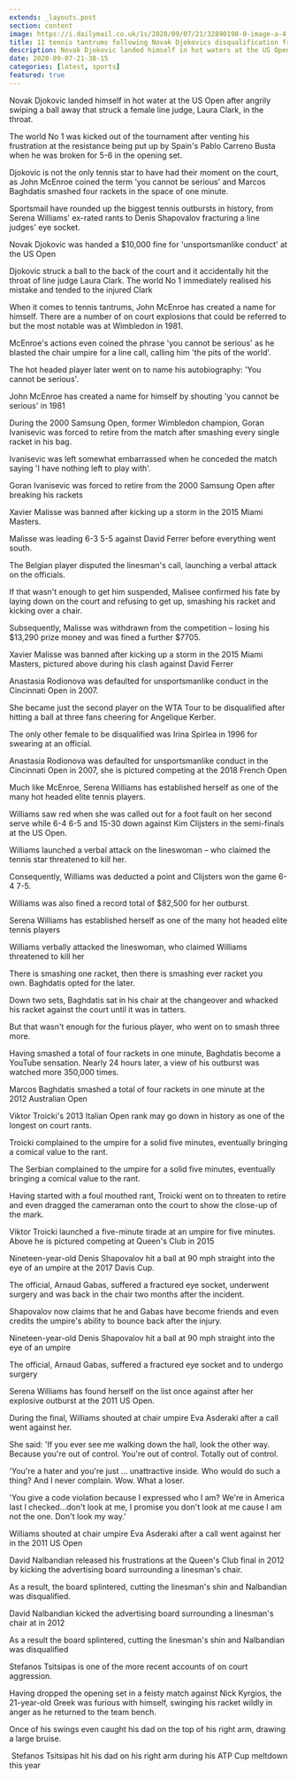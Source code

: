 ```yaml
---
extends: _layouts.post
section: content
image: https://i.dailymail.co.uk/1s/2020/09/07/21/32890198-0-image-a-4_1599510665421.jpg 
title: 11 tennis tantrums following Novak Djokovics disqualification from the US Open 
description: Novak Djokovic landed himself in hot waters at the US Open after hitting a female line judge, in the throat. Subsequently, Sportsmail have rounded up the biggest tennis outbursts in history. 
date: 2020-09-07-21-38-15 
categories: [latest, sports] 
featured: true 
--- 
```

Novak Djokovic landed himself in hot water at the US Open after angrily swiping a ball away that struck a female line judge, Laura Clark, in the throat. 

The world No 1 was kicked out of the tournament after venting his frustration at the resistance being put up by Spain's Pablo Carreno Busta when he was broken for 5-6 in the opening set. 

Djokovic is not the only tennis star to have had their moment on the court, as John McEnroe coined the term 'you cannot be serious' and Marcos Baghdatis smashed four rackets in the space of one minute.

Sportsmail have rounded up the biggest tennis outbursts in history, from Serena Williams' ex-rated rants to Denis Shapovalov fracturing a line judges' eye socket. 

Novak Djokovic was handed a $10,000 fine for 'unsportsmanlike conduct' at the US Open

Djokovic struck a ball to the back of the court and it accidentally hit the throat of line judge Laura Clark. The world No 1 immediately realised his mistake and tended to the injured Clark

When it comes to tennis tantrums, John McEnroe has created a name for himself. There are a number of on court explosions that could be referred to but the most notable was at Wimbledon in 1981.

McEnroe's actions even coined the phrase 'you cannot be serious' as he blasted the chair umpire for a line call, calling him 'the pits of the world'.

The hot headed player later went on to name his autobiography: 'You cannot be serious'.

John McEnroe has created a name for himself by shouting 'you cannot be serious' in 1981

During the 2000 Samsung Open, former Wimbledon champion, Goran Ivanisevic was forced to retire from the match after smashing every single racket in his bag.

Ivanisevic was left somewhat embarrassed when he conceded the match saying 'I have nothing left to play with'.

Goran Ivanisevic was forced to retire from the 2000 Samsung Open after breaking his rackets

Xavier Malisse was banned after kicking up a storm in the 2015 Miami Masters.

Malisse was leading 6-3 5-5 against David Ferrer before everything went south.

The Belgian player disputed the linesman's call, launching a verbal attack on the officials.

If that wasn't enough to get him suspended, Malisee confirmed his fate by laying down on the court and refusing to get up, smashing his racket and kicking over a chair.

Subsequently, Malisse was withdrawn from the competition – losing his $13,290 prize money and was fined a further $7705.

Xavier Malisse was banned after kicking up a storm in the 2015 Miami Masters, pictured above during his clash against David Ferrer

Anastasia Rodionova was defaulted for unsportsmanlike conduct in the Cincinnati Open in 2007.

She became just the second player on the WTA Tour to be disqualified after hitting a ball at three fans cheering for Angelique Kerber.

The only other female to be disqualified was Irina Spirlea in 1996 for swearing at an official.

Anastasia Rodionova was defaulted for unsportsmanlike conduct in the Cincinnati Open in 2007, she is pictured competing at the 2018 French Open

Much like McEnroe, Serena Williams has established herself as one of the many hot headed elite tennis players.

Williams saw red when she was called out for a foot fault on her second serve while 6-4 6-5 and 15-30 down against Kim Clijsters in the semi-finals at the US Open.

Williams launched a verbal attack on the lineswoman – who claimed the tennis star threatened to kill her.

Consequently, Williams was deducted a point and Clijsters won the game 6-4 7-5.

Williams was also fined a record total of $82,500 for her outburst.

Serena Williams has established herself as one of the many hot headed elite tennis players

Williams verbally attacked the lineswoman, who claimed Williams threatened to kill her

There is smashing one racket, then there is smashing ever racket you own. Baghdatis opted for the later. 

Down two sets, Baghdatis sat in his chair at the changeover and whacked his racket against the court until it was in tatters. 

But that wasn't enough for the furious player, who went on to smash three more. 

Having smashed a total of four rackets in one minute, Baghdatis become a YouTube sensation. Nearly 24 hours later, a view of his outburst was watched more 350,000 times. 

Marcos Baghdatis smashed a total of four rackets in one minute at the 2012 Australian Open

Viktor Troicki's 2013 Italian Open rank may go down in history as one of the longest on court rants.  

Troicki complained to the umpire for a solid five minutes, eventually bringing a comical value to the rant.

The Serbian complained to the umpire for a solid five minutes, eventually bringing a comical value to the rant.

Having started with a foul mouthed rant, Troicki went on to threaten to retire and even dragged the cameraman onto the court to show the close-up of the mark.

Viktor Troicki launched a five-minute tirade at an umpire for five minutes. Above he is pictured competing at Queen's Club in 2015

Nineteen-year-old Denis Shapovalov hit a ball at 90 mph straight into the eye of an umpire at the 2017 Davis Cup.

The official, Arnaud Gabas, suffered a fractured eye socket, underwent surgery and was back in the chair two months after the incident.

Shapovalov now claims that he and Gabas have become friends and even credits the umpire's ability to bounce back after the injury.  

Nineteen-year-old Denis Shapovalov hit a ball at 90 mph straight into the eye of an umpire 

The official, Arnaud Gabas, suffered a fractured eye socket and to undergo surgery

Serena Williams has found herself on the list once against after her explosive outburst at the 2011 US Open.

During the final, Williams shouted at chair umpire Eva Asderaki after a call went against her. 

She said: 'If you ever see me walking down the hall, look the other way. Because you're out of control. You're out of control. Totally out of control. 

'You're a hater and you're just … unattractive inside. Who would do such a thing? And I never complain. Wow. What a loser. 

'You give a code violation because I expressed who I am? We're in America last I checked…don't look at me, I promise you don't look at me cause I am not the one. Don't look my way.'

Williams shouted at chair umpire Eva Asderaki after a call went against her in the 2011 US Open

David Nalbandian released his frustrations at the Queen's Club final in 2012 by kicking the advertising board surrounding a linesman's chair.

As a result, the board splintered, cutting the linesman's shin and Nalbandian was disqualified.

David Nalbandian kicked the advertising board surrounding a linesman's chair at in 2012

As a result the board splintered, cutting the linesman's shin and Nalbandian was disqualified

Stefanos Tsitsipas is one of the more recent accounts of on court aggression.  

Having dropped the opening set in a feisty match against Nick Kyrgios, the 21-year-old Greek was furious with himself, swinging his racket wildly in anger as he returned to the team bench. 

Once of his swings even caught his dad on the top of his right arm, drawing a large bruise. 

 Stefanos Tsitsipas hit his dad on his right arm during his ATP Cup meltdown this year

